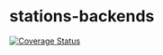 # stations-backends
[![Coverage Status](https://coveralls.io/repos/github/TrainStationApp/stations-backend/badge.svg?branch=digiapistops)](https://coveralls.io/github/TrainStationApp/stations-backend?branch=digiapistops)
